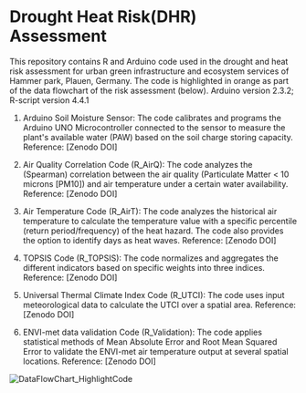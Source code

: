 # Drought Heat Risk(DHR) Assessment
This repository contains R and Arduino code used in the drought and heat risk assessment for urban green infrastructure and ecosystem services of Hammer park, Plauen, Germany. The code is highlighted in orange as part of the data flowchart of the risk assessment (below).
Arduino version 2.3.2;
R-script version 4.4.1

1. Arduino Soil Moisture Sensor:
The code calibrates and programs the Arduino UNO Microcontroller connected to the sensor to measure the plant's available water (PAW) based on the soil charge storing capacity.
Reference: [Zenodo DOI]

2. Air Quality Correlation Code (R_AirQ):
The code analyzes the (Spearman) correlation between the air quality (Particulate Matter < 10 microns [PM10]) and air temperature under a certain water availability.
Reference: [Zenodo DOI]

3. Air Temperature Code (R_AirT):
The code analyzes the historical air temperature to calculate the temperature value with a specific percentile (return period/frequency) of the heat hazard. The code also provides the option to identify days as heat waves.
Reference: [Zenodo DOI]

4. TOPSIS Code (R_TOPSIS):
The code normalizes and aggregates the different indicators based on specific weights into three indices.
Reference: [Zenodo DOI]

5. Universal Thermal Climate Index Code (R_UTCI):
The code uses input meteorological data to calculate the UTCI over a spatial area.
Reference: [Zenodo DOI]

6. ENVI-met data validation Code (R_Validation):
The code applies statistical methods of Mean Absolute Error and Root Mean Squared Error to validate the ENVI-met air temperature output at several spatial locations.
Reference: [Zenodo DOI]

![DataFlowChart_HighlightCode](https://github.com/user-attachments/assets/36225ee1-f8f8-47a7-90ae-fce5ea2448a3)


